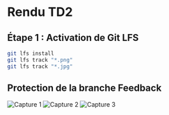 # Rendu TD2
## Étape 1 : Activation de Git LFS
```bash
git lfs install
git lfs track "*.png"
git lfs track "*.jpg"
```
## Protection de la branche Feedback
![Capture 1](images/capture1.png)
![Capture 2](images/capture2.png)
![Capture 3](images/capture3.png)
